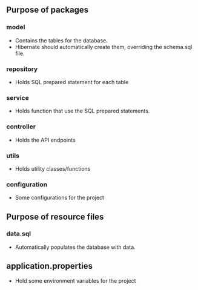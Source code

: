 ## Purpose of packages

### model

- Contains the tables for the database.  
- Hibernate should automatically create them, 
  overriding the schema.sql file.

### repository

- Holds SQL prepared statement for each table

### service

- Holds function that use the SQL prepared statements.

### controller

- Holds the API endpoints

### utils

- Holds utility classes/functions

### configuration

- Some configurations for the project

## Purpose of resource files

### data.sql

- Automatically populates the database with data.

## application.properties

- Hold some environment variables for the project